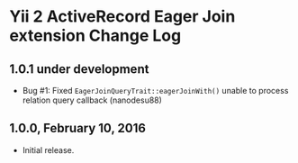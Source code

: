 Yii 2 ActiveRecord Eager Join extension Change Log
==================================================

1.0.1 under development
-----------------------

- Bug #1: Fixed `EagerJoinQueryTrait::eagerJoinWith()` unable to process relation query callback (nanodesu88)

1.0.0, February 10, 2016
------------------------

- Initial release.
